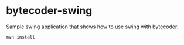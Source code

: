 # bytecoder-swing

Sample swing application that shows how to use swing with bytecoder.

```sh
mvn install
```